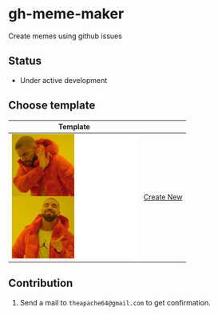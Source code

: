 # gh-meme-maker

Create memes using github issues

## Status 

- Under active development

## Choose template

| Template                                                                                                               	|                                                                                                                                                               	|
|------------------------------------------------------------------------------------------------------------------------	|---------------------------------------------------------------------------------------------------------------------------------------------------------------	|
| <img src="https://raw.githubusercontent.com/theapache64/gh-meme-maker/master/template_images/drake.jpg" height="250"/> 	| [Create New](https://github.com/theapache64/gh-meme-maker/issues/new?assignees=theapache64-bot&labels=drake-meme%2C+meme&template=drake-meme.md&title=Drake+Meme) 	|

## Contribution

1. Send a mail to `theapache64@gmail.com` to get confirmation. 
